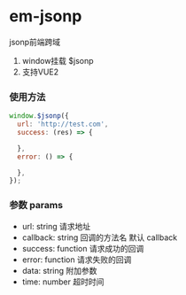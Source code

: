 # em-jsonp
jsonp前端跨域

1. window挂载 $jsonp
2. 支持VUE2

### 使用方法

```js
window.$jsonp({
  url: 'http://test.com',
  success: (res) => {

  },
  error: () => {

  },
});
```

### 参数 params

* url: string 请求地址
* callback: string 回调的方法名 默认 callback
* success: function 请求成功的回调
* error: function 请求失败的回调
* data: string 附加参数
* time: number 超时时间
